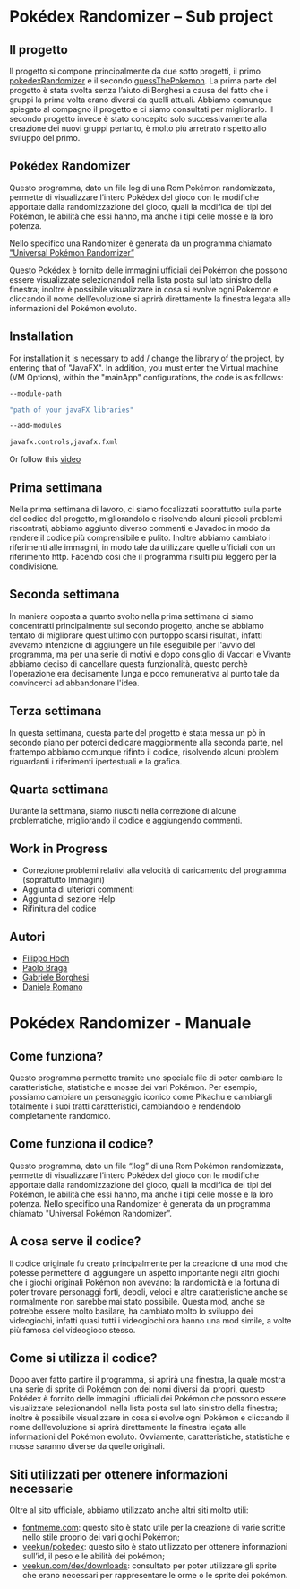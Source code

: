 # Pokédex Randomizer – Sub project 

## Il progetto 

Il progetto si compone principalmente da due sotto progetti, il primo [pokedexRandomizer](https://github.com/FilippoHoch/pokedexRandomizer)  e il secondo [guessThePokemon](https://github.com/FilippoHoch/guessThePokemon). La prima parte del progetto è stata svolta senza l’aiuto di Borghesi a causa del fatto che i gruppi la prima volta erano diversi da quelli attuali. Abbiamo comunque spiegato al compagno il progetto e ci siamo consultati per migliorarlo. Il secondo progetto invece è stato concepito solo successivamente alla creazione dei nuovi gruppi pertanto, è molto più arretrato rispetto allo sviluppo del primo. 

## Pokédex Randomizer 

Questo programma, dato un file log di una Rom Pokémon randomizzata, permette di visualizzare l’intero Pokédex del gioco con le modifiche apportate dalla randomizzazione del gioco, quali la modifica dei tipi dei Pokémon, le abilità che essi hanno, ma anche i tipi delle mosse e la loro potenza. 

Nello specifico una Randomizer è generata da un programma chiamato ["Universal Pokémon Randomizer”](https://github.com/Dabomstew/universal-pokemon-randomizer)


Questo Pokédex è fornito delle immagini ufficiali dei Pokémon che possono essere visualizzate selezionandoli nella lista posta sul lato sinistro della finestra; inoltre è possibile visualizzare in cosa si evolve ogni Pokémon e cliccando il nome dell’evoluzione si aprirà direttamente la finestra legata alle informazioni del Pokémon evoluto. 

## Installation 

For installation it is necessary to add / change the library of the project, by entering that of "JavaFX".  In addition, you must enter the Virtual machine (VM Options), within the "mainApp" configurations, the code is as follows: 
```bash
--module-path 

"path of your javaFX libraries" 

--add-modules 

javafx.controls,javafx.fxml 
```
Or follow this [video](https://youtu.be/FylHot91Lz8)

## Prima settimana 

Nella prima settimana di lavoro, ci siamo focalizzati soprattutto sulla parte del codice del progetto, migliorandolo e risolvendo alcuni piccoli problemi riscontrati, abbiamo aggiunto diverso commenti e Javadoc in modo da rendere il codice più comprensibile e pulito. Inoltre abbiamo cambiato i riferimenti alle immagini, in modo tale da utilizzare quelle ufficiali con un riferimento http. Facendo così che il programma risulti più leggero per la condivisione.  

## Seconda settimana

In maniera opposta a quanto svolto nella prima settimana ci siamo concentratti principalmente sul secondo progetto, anche se abbiamo tentato di migliorare quest'ultimo con purtoppo scarsi risultati, infatti avevamo intenzione di aggiungere un file eseguibile per l'avvio del programma, ma per una serie di motivi e dopo consiglio di Vaccari e Vivante abbiamo deciso di cancellare questa funzionalità, questo perchè l'operazione era decisamente lunga e poco remunerativa al punto tale da convincerci ad abbandonare l'idea.

## Terza settimana

In questa settimana, questa parte del progetto è stata messa un pò in secondo piano per poterci dedicare maggiormente alla seconda parte, nel frattempo abbiamo comunque rifinto il codice, risolvendo alcuni problemi riguardanti i riferimenti ipertestuali e la grafica.

## Quarta settimana

Durante la settimana, siamo riusciti nella correzione di alcune problematiche, migliorando il codice e aggiungendo commenti.

## Work in Progress 

- Correzione problemi relativi alla velocità di caricamento del programma (soprattutto Immagini) 
- Aggiunta di ulteriori commenti 
- Aggiunta di sezione Help
- Rifinitura del codice

## Autori 

- [Filippo Hoch](https://github.com/FilippoHoch)
- [Paolo Braga](https://github.com/PaoloBraga)
- [Gabriele Borghesi](https://github.com/Gabry-EXE)
- [Daniele Romano](https://github.com/ROMA030)


# Pokédex Randomizer - Manuale

## Come funziona?

Questo programma permette tramite uno speciale file di poter cambiare le caratteristiche, statistiche e mosse dei vari Pokémon.
Per esempio, possiamo cambiare un personaggio iconico come Pikachu e cambiargli totalmente i suoi tratti caratteristici, cambiandolo e rendendolo completamente randomico.

## Come funziona il codice?

Questo programma, dato un file “.log” di una Rom Pokémon randomizzata, permette di visualizzare l’intero Pokédex del gioco con le modifiche apportate dalla randomizzazione del gioco, quali la modifica dei tipi dei Pokémon, le abilità che essi hanno, ma anche i tipi delle mosse e la loro potenza.
Nello specifico una Randomizer è generata da un programma chiamato "Universal Pokémon Randomizer”.

## A cosa serve il codice?

Il codice originale fu creato principalmente per la creazione di una mod che potesse permettere di aggiungere un aspetto importante negli altri giochi che i giochi originali Pokémon non avevano: la randomicità e la fortuna di poter trovare personaggi forti, deboli, veloci e altre caratteristiche anche se normalmente non sarebbe mai stato possibile.
Questa mod, anche se potrebbe essere molto basilare, ha cambiato molto lo sviluppo dei videogiochi, infatti quasi tutti i videogiochi ora hanno una mod simile, a volte più famosa del videogioco stesso.

## Come si utilizza il codice?

Dopo aver fatto partire il programma, si aprirà una finestra, la quale mostra una serie di sprite di Pokémon con dei nomi diversi dai propri, questo Pokédex è fornito delle immagini ufficiali dei Pokémon che possono essere visualizzate selezionandoli nella lista posta sul lato sinistro della finestra; inoltre è possibile visualizzare in cosa si evolve ogni Pokémon e cliccando il nome dell’evoluzione si aprirà direttamente la finestra legata alle informazioni del Pokémon evoluto. Ovviamente, caratteristiche, statistiche e mosse saranno diverse da quelle originali.

## Siti utilizzati per ottenere informazioni necessarie

Oltre al sito ufficiale, abbiamo utilizzato anche altri siti molto utili:
- [fontmeme.com](https://fontmeme.com/it/font-pokemon/): questo sito è stato utile per la creazione di varie scritte nello stile proprio dei vari giochi Pokémon;
- [veekun/pokedex](https://github.com/veekun/pokedex): questo sito è stato utilizzato per ottenere informazioni sull’id, il peso e le abilità dei pokémon;
- [veekun.com/dex/downloads](https://veekun.com/dex/downloads): consultato per poter utilizzare gli sprite che erano necessari per rappresentare le orme o le sprite dei pokémon.
